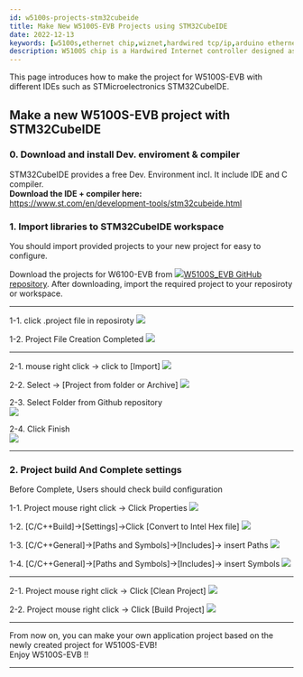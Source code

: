 ```yaml
---
id: w5100s-projects-stm32cubeide
title: Make New W5100S-EVB Projects using STM32CubeIDE
date: 2022-12-13
keywords: [w5100s,ethernet chip,wiznet,hardwired tcp/ip,arduino ethernet,pico ethernet]
description: W5100S chip is a Hardwired Internet controller designed as a full hardwired TCP/IP stack with WIZnet technology
---
```


This page introduces how to make the project for W5100S-EVB with
different IDEs such as STMicroelectronics STM32CubeIDE.

## Make a new W5100S-EVB project with STM32CubeIDE

### 0\. Download and install Dev. enviroment & compiler

STM32CubeIDE provides a free Dev. Environment incl. It include IDE and C
compiler.  
**Download the IDE + compiler here:**  
<https://www.st.com/en/development-tools/stm32cubeide.html>  


### 1\. Import libraries to STM32CubeIDE workspace

You should import provided projects to your new project for easy to
configure.

Download the projects for W6100-EVB from
![](https://d3cmhcsnvv7jc.cloudfront.net/docs/img/link.png)[W5100S\_EVB GitHub repository](https://github.com/Wiznet/W5100S-EVB). After downloading,
import the required project to your reposiroty or workspace.

-----
1-1\. click .project file in reposiroty 
![](https://d3cmhcsnvv7jc.cloudfront.net/docs/img/products/w5100s/w5100s_evb/stm_cube_set1_1_1.png)

1-2\. Project File Creation Completed
![](https://d3cmhcsnvv7jc.cloudfront.net/docs/img/products/w5100s/w5100s_evb/stm_cube_set1_1_2.png)

-----

2-1\. mouse right click → click to \[Import\]
![](https://d3cmhcsnvv7jc.cloudfront.net/docs/img/products/w5100s/w5100s_evb/stm_cube_set1_2_1.png)

2-2\. Select -> [Project from folder or Archive]
![](https://d3cmhcsnvv7jc.cloudfront.net/docs/img/products/w5100s/w5100s_evb/stm_cube_set1_2_2.png)

2-3\. Select Folder from Github repository  
![](https://d3cmhcsnvv7jc.cloudfront.net/docs/img/products/w5100s/w5100s_evb/stm_cube_set1_2_3.png)

2-4\. Click Finish  
![](https://d3cmhcsnvv7jc.cloudfront.net/docs/img/products/w5100s/w5100s_evb/stm_cube_set1_2_4.png)

-----

### 2\. Project build And Complete settings

Before Complete, Users should check build configuration

1-1\. Project mouse right click -\> Click Properties
![](https://d3cmhcsnvv7jc.cloudfront.net/docs/img/products/w5100s/w5100s_evb/stm_cube_set2_1_1.png)

1-2\. \[C/C++Build\]-\>\[Settings\]-\>Click \[Convert to Intel Hex file\]
![](https://d3cmhcsnvv7jc.cloudfront.net/docs/img/products/w5100s/w5100s_evb/stm_cube_set2_1_2.png)

1-3\. \[C/C++General\]-\>\[Paths and Symbols\]-\>\[Includes\]-\> insert Paths
![](https://d3cmhcsnvv7jc.cloudfront.net/docs/img/products/w5100s/w5100s_evb/stm_cube_set2_1_3.png)

1-4\. \[C/C++General\]-\>\[Paths and Symbols\]-\>\[Includes\]-\> insert Symbols
![](https://d3cmhcsnvv7jc.cloudfront.net/docs/img/products/w5100s/w5100s_evb/stm_cube_set2_1_4.png)

-----
2-1\. Project mouse right click -\> Click \[Clean Project\]
![](https://d3cmhcsnvv7jc.cloudfront.net/docs/img/products/w5100s/w5100s_evb/stm_cube_set2_2_1.png)

2-2\. Project mouse right click -\> Click \[Build Project\]
![](https://d3cmhcsnvv7jc.cloudfront.net/docs/img/products/w5100s/w5100s_evb/stm_cube_set2_2_2.png)

-----

From now on, you can make your own application project based on the
newly created project for W5100S-EVB\!  
Enjoy W5100S-EVB \!\!

-----
